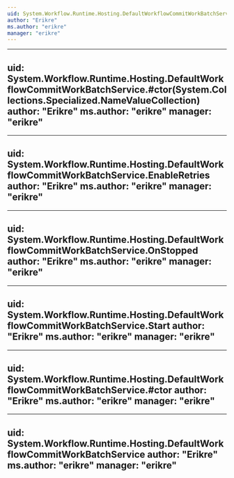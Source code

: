 ```yaml
---
uid: System.Workflow.Runtime.Hosting.DefaultWorkflowCommitWorkBatchService.CommitWorkBatch(System.Workflow.Runtime.Hosting.WorkflowCommitWorkBatchService.CommitWorkBatchCallback)
author: "Erikre"
ms.author: "erikre"
manager: "erikre"
---
```


---
uid: System.Workflow.Runtime.Hosting.DefaultWorkflowCommitWorkBatchService.#ctor(System.Collections.Specialized.NameValueCollection)
author: "Erikre"
ms.author: "erikre"
manager: "erikre"
---

---
uid: System.Workflow.Runtime.Hosting.DefaultWorkflowCommitWorkBatchService.EnableRetries
author: "Erikre"
ms.author: "erikre"
manager: "erikre"
---

---
uid: System.Workflow.Runtime.Hosting.DefaultWorkflowCommitWorkBatchService.OnStopped
author: "Erikre"
ms.author: "erikre"
manager: "erikre"
---

---
uid: System.Workflow.Runtime.Hosting.DefaultWorkflowCommitWorkBatchService.Start
author: "Erikre"
ms.author: "erikre"
manager: "erikre"
---

---
uid: System.Workflow.Runtime.Hosting.DefaultWorkflowCommitWorkBatchService.#ctor
author: "Erikre"
ms.author: "erikre"
manager: "erikre"
---

---
uid: System.Workflow.Runtime.Hosting.DefaultWorkflowCommitWorkBatchService
author: "Erikre"
ms.author: "erikre"
manager: "erikre"
---
